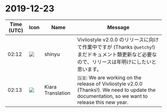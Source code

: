 # 2019-12-23

|Time (UTC)|Icon|Name|Message|
|---|---|---|---|
|<span id="1577067179.030600">02:12</span>|![](https://avatars.slack-edge.com/2018-04-27/354445776386_e258f5ed5ba887b08668_72.jpg)|shinyu|Vivliostyle v2.0.0 のリリースに向けて作業中ですが (Thanks `@uetchy`!) まだドキュメント類更新など必要なので、リリースは年明けにしたいと思います。|
|<span id="1577067181.030700">02:13</span>|![](https://avatars.slack-edge.com/2019-08-21/732685848020_f3f20736795184660348_72.png)|Kiara Translation|🇬🇧: We are working on the release of Vivliostyle v2.0.0 (Thanks!). We need to update the documentation, so we want to release this new year.|
